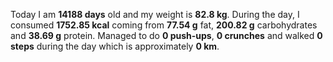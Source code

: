 

Today I am <strong>14188 days</strong> old and my weight is <strong>82.8 kg</strong>. During the day, I consumed <strong>1752.85 kcal</strong> coming from <strong>77.54 g</strong> fat, <strong>200.82 g</strong> carbohydrates and <strong>38.69 g</strong> protein. Managed to do <strong>0 push-ups</strong>, <strong>0 crunches</strong> and walked <strong>0 steps</strong> during the day which is approximately <strong>0 km</strong>.